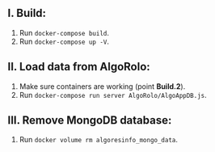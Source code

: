 ## I. Build:
1. Run ```docker-compose build```.
2. Run ```docker-compose up -V```.

## II. Load data from AlgoRolo:
1. Make sure containers are working (point **Build.2**).
2. Run ```docker-compose run server AlgoRolo/AlgoAppDB.js```.

## III. Remove MongoDB database:
1. Run ```docker volume rm algoresinfo_mongo_data```.